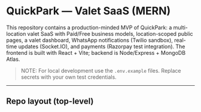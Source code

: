# QuickPark — Valet SaaS (MERN)

This repository contains a production-minded MVP of QuickPark: a multi-location valet SaaS with Paid/Free business models, location-scoped public pages, a valet dashboard, WhatsApp notifications (Twilio sandbox), real-time updates (Socket.IO), and payments (Razorpay test integration). The frontend is built with React + Vite; backend is Node/Express + MongoDB Atlas.

> NOTE: For local development use the `.env.example` files. Replace secrets with your own test credentials.

---

## Repo layout (top-level)